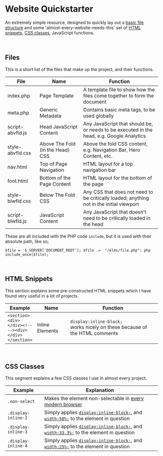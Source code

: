 ﻿# Website Quickstarter

An extremely simple resource, designed to quickly lay out a [basic file structure](#filestructure) and some 'almost-every-website-needs-this' set of [HTML snippets](#htmlsnippets), [CSS classes](#cssclasses), JavaScript functions.

<br>



<a name="filestructure"></a>
## Files

This is  a short list of the files that make up the project, and their functions.

| File  | Name  | Function  |
|  --   |   --  |   --      |
| index.php | Page Template | A template file to show how the files come together to form the document |
| meta.php | Generic Metadata | Contains basic meta tags, to be used globally |
| script-abvfld.js | Head JavaScript Content | Any JavaScript that should be, or needs to be executed in the head, e.g. Google Analytics |
| style-abvfld.css | Above The Fold (in the Head) CSS | Above the fold CSS content, e.g. Navigation Bar, Hero Content, etc.  |
| nav.html | Top of Page Navigation | HTML layout for a top navigation bar |
| foot.html | Bottom of the Page Content | HTML layout for the bottom of the page |
| style-blwfld.css | Below The Fold CSS | Any CSS that does not need to be critically loaded; anything not in the initial viewport |
| script-blwfld.js | JavaScript Content | Any JavaScript that doesn't need to be critically loaded in the head |

These are all included with the PHP code `include`, but it is used with their absolute path, like so;

`$file =  $_SERVER['DOCUMENT_ROOT'];
$file .=  "/elms/file.php";
php include_once($file);`


<br>

<a name="htmlsnippets"></a>
## HTML Snippets

This section explains some pre-constructed HTML snippets which I have found very useful in a lot of projects.

| Example | Name  | Function  |
|  --   |   --  |   --      |
| `<section>`<br>`<div>`<br>`</div><!--`<br>`--><div>`<br>`</div>`<br>`</section>` | Inline Elements | `display:inline-block;` <br> works nicely on these because of the HTML comments |

<br>

<a name="cssclasses"></a>
## CSS Classes

This segment explains a few CSS classes I use in almost every project. 

| Example | Explanation |
| -- | -- |
| `.non-select` | Makes the element non-selectable in [every modern browser](https://stackoverflow.com/questions/924916/is-there-a-way-to-make-a-div-unselectable) |
| `.display-inline-2` | Simply applies [`display:inline-block;`](), and [`width:50%;`]() to the element in question |
| `.display-inline-3` | Simply applies [`display:inline-block;`](), and [`width:33.3%;`]() to the element in question |
| `.display-inline-4` | Simply applies [`display:inline-block;`](), and [`width:25%;`]() to the element in question |
